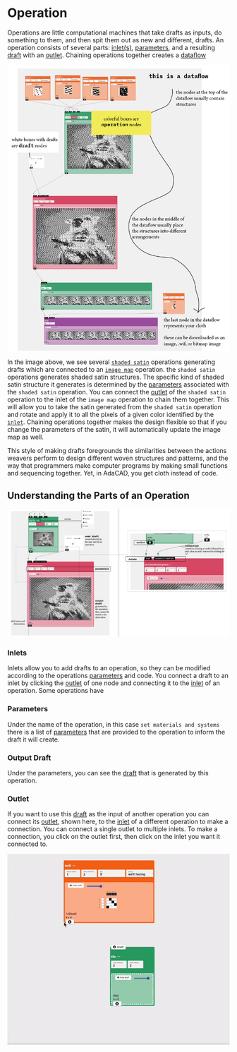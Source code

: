 # Operation

Operations are little computational machines that take drafts as inputs, do something to them, and then spit them out as new and different, drafts. An operation consists of several parts:  [inlet(s)](inlet), [parameters](parameter), and a resulting [draft](draft) with an [outlet](outlet). Chaining operations together creates a [dataflow](./dataflow.md) 

![file](./img/operation_dataflow.png)

In the image above, we see several [`shaded satin`](../operations/shaded_satin.md) operations generating drafts which are connected to an [`image map`](../operations/imagemap.md) operation. the `shaded satin` operations generates shaded satin structures. The specific kind of shaded satin structure it generates is determined by the [parameters](parameter) associated with the `shaded satin`  operation.  You can connect the [outlet](outlet) of the `shaded satin` operation to the inlet of the `image map` operation to chain them together. This will allow you to take the satin generated from the `shaded satin` operation and rotate and apply it to all the pixels of a given color identified by the [`inlet`](./inlet.md). Chaining operations together makes the design flexible so that if you change the parameters of the satin, it will automatically update the image map as well. 

This style of making drafts foregrounds the similarities between the actions weavers perform to design different woven structures and patterns, and the way that programmers make computer programs by making small functions and sequencing together. Yet, in AdaCAD, you get cloth instead of code. 

## Understanding the Parts of an Operation


![file](./img/operation_anatomy.png)

### Inlets
Inlets allow you to add drafts to an operation, so they can be modified according to the operations [parameters](./parameter.md) and code. You connect a draft to an inlet by clicking the [outlet](./outlet.md) of one node and connecting it to the [inlet](./inlet.md) of an operation. Some operations have 

### Parameters
Under the name of the operation, in this case `set materials and systems` there is a list of [parameters](parameter) that are provided to the operation to inform the draft it will create. 

### Output Draft
Under the parameters, you can see the [draft](draft) that is generated by this operation. 

### Outlet
If you want to use this [draft](draft) as the input of another operation you can connect its [outlet](outlet), shown here, to the [inlet](inlet) of a different operation to make a connection. You can connect a single outlet to multiple inlets. To make a connection, you click on the outlet first, then click on the inlet you want it connected to. 

![file](./img/connection.gif)
